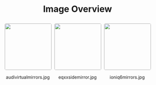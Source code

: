 <style>
    .image-gallery {
        display: flex;
        flex-wrap: wrap;
        gap: 10px;
        justify-content: center;
        padding: 10px;
    }
    .image-gallery img {
        width: 150px;
        height: auto;
        border: 1px solid #ddd;
        border-radius: 5px;
    }
    .image-gallery div {
        flex: 1 1 calc(33.333% - 20px); /* Three images per row on large screens */
        max-width: 150px;
        text-align: center;
    }
    @media (max-width: 768px) {
        .image-gallery div {
            flex: 1 1 calc(50% - 20px); /* Two images per row on medium screens */
        }
    }
    @media (max-width: 480px) {
        .image-gallery div {
            flex: 1 1 100%; /* One image per row on small screens */
        }
    }
</style>
<h1 style ="text-align: center;"> Image Overview </h1> <div class="image-gallery">
<div>
<img src="https://media.evkx.net/multimedia/technology/userinterface/mirrors/audivirtualmirrors_st.jpg">
<p>audivirtualmirrors.jpg</p>
</div>
<div>
<img src="https://media.evkx.net/multimedia/technology/userinterface/mirrors/eqxxsidemirror_st.jpg">
<p>eqxxsidemirror.jpg</p>
</div>
<div>
<img src="https://media.evkx.net/multimedia/technology/userinterface/mirrors/ioniq6mirrors_st.jpg">
<p>ioniq6mirrors.jpg</p>
</div>
</div>
